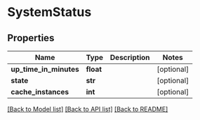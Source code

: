 # SystemStatus

## Properties
Name | Type | Description | Notes
------------ | ------------- | ------------- | -------------
**up_time_in_minutes** | **float** |  | [optional] 
**state** | **str** |  | [optional] 
**cache_instances** | **int** |  | [optional] 

[[Back to Model list]](../README.md#documentation-for-models) [[Back to API list]](../README.md#documentation-for-api-endpoints) [[Back to README]](../README.md)


